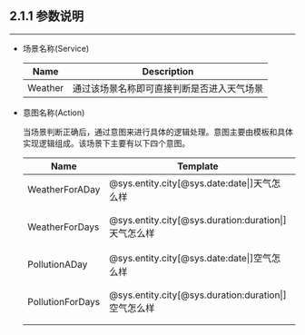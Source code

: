 ## 2.1.1 参数说明

---

* 场景名称\(Service\)

  | Name | Description |
  | --- | --- |
  | Weather | 通过该场景名称即可直接判断是否进入天气场景 |

* 意图名称\(Action\)

  当场景判断正确后，通过意图来进行具体的逻辑处理。意图主要由模板和具体实现逻辑组成。该场景下主要有以下四个意图。

  | Name | Template | Description |
  | --- | --- | --- |
  | WeatherForADay | @sys.entity.city\[@sys.date:date\|\]天气怎么样 | 查询某一天的天气情况 |
  | WeatherForDays | @sys.entity.city\[@sys.duration:duration\|\]天气怎么样 | 查询某段时间的天气情况 |
  | PollutionADay | @sys.entity.city\[@sys.date:date\|\]空气怎么样 | 查询某一天的空气情况 |
  | PollutionForDays | @sys.entity.city\[@sys.duration:duration\|\]空气怎么样 | 查询某段时间的空气情况 |


